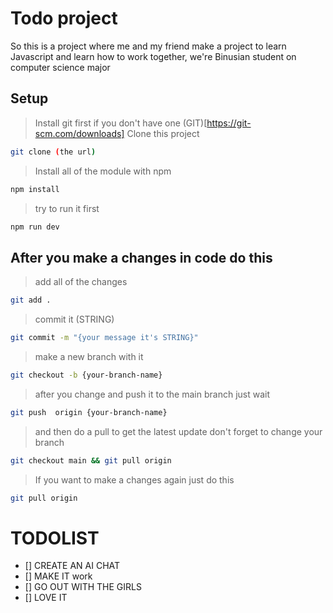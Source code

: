 # Todo project

So this is a project where me and my friend make a project to learn Javascript and learn how to work together, 
we're Binusian student on computer science major

## Setup
> Install git first if you don't have one (GIT)[https://git-scm.com/downloads]
> Clone this project
```sh
git clone (the url)
```
> Install all of the module with npm
```sh
npm install
```
> try to run it first
```sh
npm run dev
```
## After you make a changes in code do this
> add all of the changes
```sh
git add .
```
> commit it (STRING)
```sh
git commit -m "{your message it's STRING}"
```
> make a new branch with it
```sh
git checkout -b {your-branch-name}
```
> after you change and push it to the main branch just wait
```sh
git push  origin {your-branch-name}
```
> and then do a pull to get the latest update don't forget to change your branch
```sh
git checkout main && git pull origin
```
> If you want to make a changes again just do this
```sh
git pull origin
```


# TODOLIST
- [] CREATE AN AI CHAT
- [] MAKE IT work
- [] GO OUT WITH THE GIRLS
- [] LOVE IT

